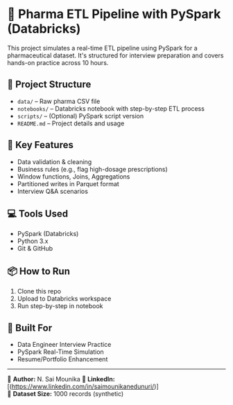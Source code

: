 # 💊 Pharma ETL Pipeline with PySpark (Databricks)

This project simulates a real-time ETL pipeline using PySpark for a pharmaceutical dataset. It's structured for interview preparation and covers hands-on practice across 10 hours.

## 📁 Project Structure
- `data/` – Raw pharma CSV file
- `notebooks/` – Databricks notebook with step-by-step ETL process
- `scripts/` – (Optional) PySpark script version
- `README.md` – Project details and usage

## 🚀 Key Features
- Data validation & cleaning
- Business rules (e.g., flag high-dosage prescriptions)
- Window functions, Joins, Aggregations
- Partitioned writes in Parquet format
- Interview Q&A scenarios

## 💻 Tools Used
- PySpark (Databricks)
- Python 3.x
- Git & GitHub

## 📦 How to Run
1. Clone this repo
2. Upload to Databricks workspace
3. Run step-by-step in notebook

## 🧠 Built For
- Data Engineer Interview Practice
- PySpark Real-Time Simulation
- Resume/Portfolio Enhancement

---

📌 **Author:** N. Sai Mounika 
🔗 **LinkedIn:** [(https://www.linkedin.com/in/saimounikanedunuri/)]  
📁 **Dataset Size:** 1000 records (synthetic)
